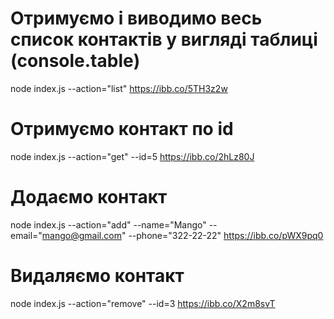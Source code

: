 # Отримуємо і виводимо весь список контактів у вигляді таблиці (console.table)

node index.js --action="list"
https://ibb.co/5TH3z2w

# Отримуємо контакт по id

node index.js --action="get" --id=5 https://ibb.co/2hLz80J

# Додаємо контакт

node index.js --action="add" --name="Mango" --email="mango@gmail.com" --phone="322-22-22" https://ibb.co/pWX9pq0

# Видаляємо контакт

node index.js --action="remove" --id=3 https://ibb.co/X2m8svT

